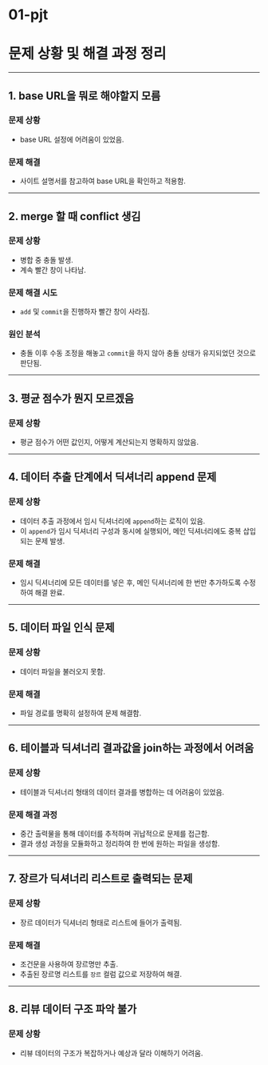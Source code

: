 # 01-pjt



# 문제 상황 및 해결 과정 정리

---

## 1. base URL을 뭐로 해야할지 모름

### 문제 상황

* base URL 설정에 어려움이 있었음.

### 문제 해결

* 사이트 설명서를 참고하여 base URL을 확인하고 적용함.

---

## 2. merge 할 때 conflict 생김

### 문제 상황

* 병합 중 충돌 발생.
* 계속 빨간 창이 나타남.

### 문제 해결 시도

* `add` 및 `commit`을 진행하자 빨간 창이 사라짐.

### 원인 분석

* 충돌 이후 수동 조정을 해놓고 `commit`을 하지 않아 충돌 상태가 유지되었던 것으로 판단됨.

---

## 3. 평균 점수가 뭔지 모르겠음

### 문제 상황

* 평균 점수가 어떤 값인지, 어떻게 계산되는지 명확하지 않았음.

---

## 4. 데이터 추출 단계에서 딕셔너리 append 문제

### 문제 상황

* 데이터 추출 과정에서 임시 딕셔너리에 `append`하는 로직이 있음.
* 이 `append`가 임시 딕셔너리 구성과 동시에 실행되어, 메인 딕셔너리에도 중복 삽입되는 문제 발생.

### 문제 해결

* 임시 딕셔너리에 모든 데이터를 넣은 후, 메인 딕셔너리에 한 번만 추가하도록 수정하여 해결 완료.

---

## 5. 데이터 파일 인식 문제

### 문제 상황

* 데이터 파일을 불러오지 못함.

### 문제 해결

* 파일 경로를 명확히 설정하여 문제 해결함.

---

## 6. 테이블과 딕셔너리 결과값을 join하는 과정에서 어려움

### 문제 상황

* 테이블과 딕셔너리 형태의 데이터 결과를 병합하는 데 어려움이 있었음.

### 문제 해결 과정

* 중간 출력물을 통해 데이터를 추적하며 귀납적으로 문제를 접근함.
* 결과 생성 과정을 모듈화하고 정리하여 한 번에 원하는 파일을 생성함.

---

## 7. 장르가 딕셔너리 리스트로 출력되는 문제

### 문제 상황

* 장르 데이터가 딕셔너리 형태로 리스트에 들어가 출력됨.

### 문제 해결

* 조건문을 사용하여 장르명만 추출.
* 추출된 장르명 리스트를 `장르` 컬럼 값으로 저장하여 해결.

---

## 8. 리뷰 데이터 구조 파악 불가

### 문제 상황

* 리뷰 데이터의 구조가 복잡하거나 예상과 달라 이해하기 어려움.
